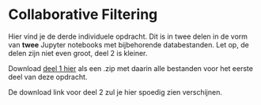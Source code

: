 # Collaborative Filtering

Hier vind je de derde individuele opdracht. Dit is in twee delen in de vorm van __twee__ Jupyter notebooks met bijbehorende databestanden. Let op, de delen zijn niet even groot, deel 2 is kleiner.

Download [deel 1 hier](https://ci.mprog.nl/course/assignments/collaborative%20filtering/collaborative_filtering_1.zip) als een .zip met daarin alle bestanden voor het eerste deel van deze opdracht.

De download link voor deel 2 zul je hier spoedig zien verschijnen.
